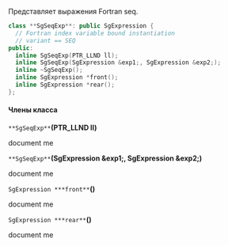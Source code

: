 Представляет выражения Fortran seq.
```cpp
class **SgSeqExp**: public SgExpression {
  // Fortran index variable bound instantiation
  // variant == SEQ
public:
  inline SgSeqExp(PTR_LLND ll);
  inline SgSeqExp(SgExpression &exp1;, SgExpression &exp2;);
  inline ~SgSeqExp();
  inline SgExpression *front();
  inline SgExpression *rear();
};
```

#### Члены класса

`**SgSeqExp**`**(PTR_LLND ll)**

document me

`**SgSeqExp**`**(SgExpression &exp1;, SgExpression &exp2;)**

document me

`SgExpression ***front**`**()**

document me

`SgExpression ***rear**`**()**

document me